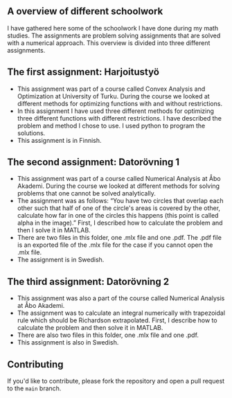 ## A overview of different schoolwork
I have gathered here some of the schoolwork I have done during my math studies. The assignments are problem solving assignments that are solved with a numerical approach. This overview is divided into three different assignments.

## The first assignment: Harjoitustyö
* This assignment was part of a course called Convex Analysis and Optimization at University of Turku. During the course we looked at different methods for optimizing functions with and without restrictions. 
* In this assignment I have used three different methods for optimizing three different functions with different restrictions. I have described the problem and method I chose to use. I used python to program the solutions. 
* This assignment is in Finnish. 

## The second assignment: Datorövning 1
* This assignment was part of a course called Numerical Analysis at Åbo Akademi. During the course we looked at different methods for solving problems that one cannot be solved analytically. 
* The assignment was as follows: “You have two circles that overlap each other such that half of one of the circle's areas is covered by the other, calculate how far in one of the circles this happens (this point is called alpha in the image).” First, I described how to calculate the problem and then I solve it in MATLAB.
* There are two files in this folder, one .mlx file and one .pdf. The .pdf file is an exported file of the .mlx file for the case if you cannot open the .mlx file. 
* The assignment is in Swedish.  

## The third assignment: Datorövning 2
* This assignment was also a part of the course called Numerical Analysis at Åbo Akademi. 
* The assignment was to calculate an integral numerically with trapezoidal rule which should be Richardson extrapolated. First, I describe how to calculate the problem and then  solve it in MATLAB.
* There are also two files in this folder, one .mlx file and one .pdf. 
* This assignment is also in Swedish. 

## Contributing
If you'd like to contribute, please fork the repository and open a pull request to the `main` branch.
